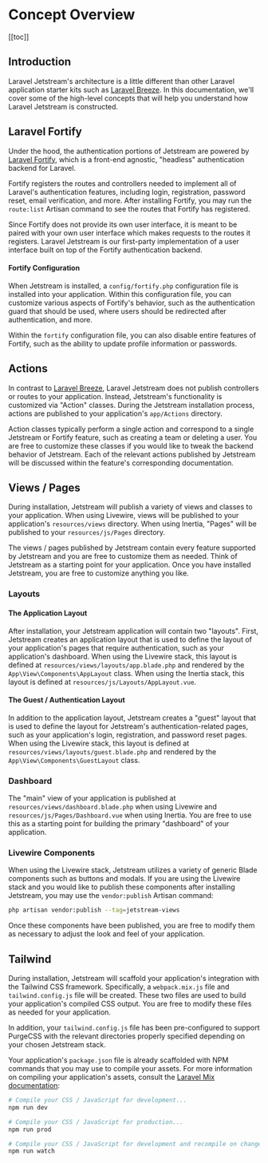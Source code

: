 # Concept Overview

[[toc]]

## Introduction

Laravel Jetstream's architecture is a little different than other Laravel application starter kits such as [Laravel Breeze](https://laravel.com/docs/starter-kits). In this documentation, we'll cover some of the high-level concepts that will help you understand how Laravel Jetstream is constructed.

## Laravel Fortify

Under the hood, the authentication portions of Jetstream are powered by [Laravel Fortify](https://github.com/laravel/fortify), which is a front-end agnostic, "headless" authentication backend for Laravel.

Fortify registers the routes and controllers needed to implement all of Laravel's authentication features, including login, registration, password reset, email verification, and more. After installing Fortify, you may run the `route:list` Artisan command to see the routes that Fortify has registered.

Since Fortify does not provide its own user interface, it is meant to be paired with your own user interface which makes requests to the routes it registers. Laravel Jetstream is our first-party implementation of a user interface built on top of the Fortify authentication backend.

#### Fortify Configuration

When Jetstream is installed, a `config/fortify.php` configuration file is installed into your application. Within this configuration file, you can customize various aspects of Fortify's behavior, such as the authentication guard that should be used, where users should be redirected after authentication, and more.

Within the `fortify` configuration file, you can also disable entire features of Fortify, such as the ability to update profile information or passwords.

## Actions

In contrast to [Laravel Breeze](https://laravel.com/docs/starter-kits), Laravel Jetstream does not publish controllers or routes to your application. Instead, Jetstream's functionality is customized via "Action" classes. During the Jetstream installation process, actions are published to your application's `app/Actions` directory.

Action classes typically perform a single action and correspond to a single Jetstream or Fortify feature, such as creating a team or deleting a user. You are free to customize these classes if you would like to tweak the backend behavior of Jetstream. Each of the relevant actions published by Jetstream will be discussed within the feature's corresponding documentation.

## Views / Pages

During installation, Jetstream will publish a variety of views and classes to your application. When using Livewire, views will be published to your application's `resources/views` directory. When using Inertia, "Pages" will be published to your `resources/js/Pages` directory.

The views / pages published by Jetstream contain every feature supported by Jetstream and you are free to customize them as needed. Think of Jetstream as a starting point for your application. Once you have installed Jetstream, you are free to customize anything you like.

### Layouts

#### The Application Layout

After installation, your Jetstream application will contain two "layouts". First, Jetstream creates an application layout that is used to define the layout of your application's pages that require authentication, such as your application's dashboard. When using the Livewire stack, this layout is defined at `resources/views/layouts/app.blade.php` and rendered by the `App\View\Components\AppLayout` class. When using the Inertia stack, this layout is defined at `resources/js/Layouts/AppLayout.vue`.

#### The Guest / Authentication Layout

In addition to the application layout, Jetstream creates a "guest" layout that is used to define the layout for Jetstream's authentication-related pages, such as your application's login, registration, and password reset pages. When using the Livewire stack, this layout is defined at `resources/views/layouts/guest.blade.php` and rendered by the `App\View\Components\GuestLayout` class.

### Dashboard

The "main" view of your application is published at `resources/views/dashboard.blade.php` when using Livewire and `resources/js/Pages/Dashboard.vue` when using Inertia. You are free to use this as a starting point for building the primary "dashboard" of your application.

### Livewire Components

When using the Livewire stack, Jetstream utilizes a variety of generic Blade components such as buttons and modals. If you are using the Livewire stack and you would like to publish these components after installing Jetstream, you may use the `vendor:publish` Artisan command:

```bash
php artisan vendor:publish --tag=jetstream-views
```

Once these components have been published, you are free to modify them as necessary to adjust the look and feel of your application.

## Tailwind

During installation, Jetstream will scaffold your application's integration with the Tailwind CSS framework. Specifically, a `webpack.mix.js` file and `tailwind.config.js` file will be created. These two files are used to build your application's compiled CSS output. You are free to modify these files as needed for your application.

In addition, your `tailwind.config.js` file has been pre-configured to support PurgeCSS with the relevant directories properly specified depending on your chosen Jetstream stack.

Your application's `package.json` file is already scaffolded with NPM commands that you may use to compile your assets. For more information on compiling your application's assets, consult the [Laravel Mix documentation](https://laravel.com/docs/mix):

```bash
# Compile your CSS / JavaScript for development...
npm run dev

# Compile your CSS / JavaScript for production...
npm run prod

# Compile your CSS / JavaScript for development and recompile on change...
npm run watch
```


